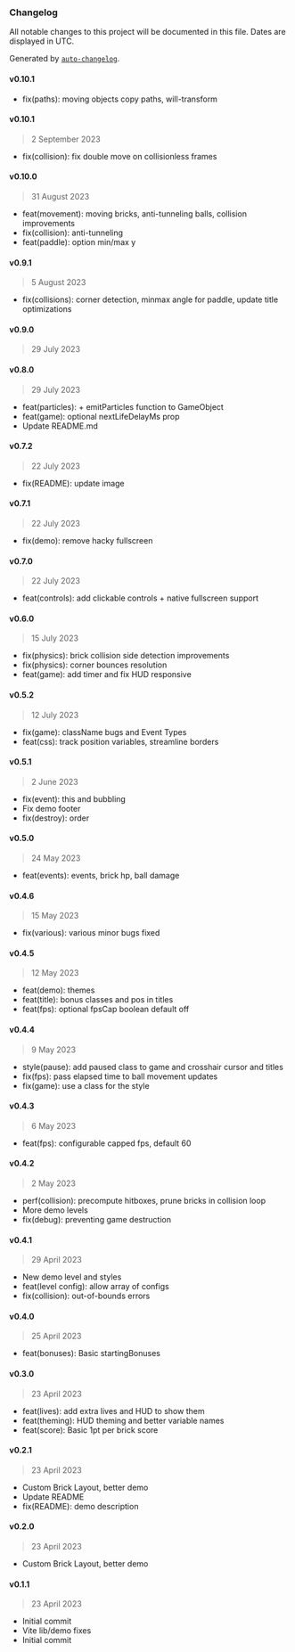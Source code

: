### Changelog

All notable changes to this project will be documented in this file. Dates are displayed in UTC.

Generated by [`auto-changelog`](https://github.com/CookPete/auto-changelog).

#### v0.10.1

- fix(paths): moving objects copy paths, will-transform

#### v0.10.1

> 2 September 2023

- fix(collision): fix double move on collisionless frames

#### v0.10.0

> 31 August 2023

- feat(movement): moving bricks, anti-tunneling balls, collision improvements
- fix(collision): anti-tunneling
- feat(paddle): option min/max y

#### v0.9.1

> 5 August 2023

- fix(collisions): corner detection, minmax angle for paddle, update title optimizations

#### v0.9.0

> 29 July 2023

#### v0.8.0

> 29 July 2023

- feat(particles): + emitParticles function to GameObject
- feat(game): optional nextLifeDelayMs prop
- Update README.md

#### v0.7.2

> 22 July 2023

- fix(README): update image

#### v0.7.1

> 22 July 2023

- fix(demo): remove hacky fullscreen

#### v0.7.0

> 22 July 2023

- feat(controls): add clickable controls + native fullscreen support

#### v0.6.0

> 15 July 2023

- fix(physics): brick collision side detection improvements
- fix(physics): corner bounces resolution
- feat(game): add timer and fix HUD responsive

#### v0.5.2

> 12 July 2023

- fix(game): className bugs and Event Types
- feat(css): track position variables, streamline borders

#### v0.5.1

> 2 June 2023

- fix(event): this and bubbling
- Fix demo footer
- fix(destroy): order

#### v0.5.0

> 24 May 2023

- feat(events): events, brick hp, ball damage

#### v0.4.6

> 15 May 2023

- fix(various): various minor bugs fixed

#### v0.4.5

> 12 May 2023

- feat(demo): themes
- feat(title): bonus classes and pos in titles
- feat(fps): optional fpsCap boolean default off

#### v0.4.4

> 9 May 2023

- style(pause): add paused class to game and crosshair cursor and titles
- fix(fps): pass elapsed time to ball movement updates
- fix(game): use a class for the style

#### v0.4.3

> 6 May 2023

- feat(fps): configurable capped fps, default 60

#### v0.4.2

> 2 May 2023

- perf(collision): precompute hitboxes, prune bricks in collision loop
- More demo levels
- fix(debug): preventing game destruction

#### v0.4.1

> 29 April 2023

- New demo level and styles
- feat(level config): allow array of configs
- fix(collision): out-of-bounds errors

#### v0.4.0

> 25 April 2023

- feat(bonuses): Basic startingBonuses

#### v0.3.0

> 23 April 2023

- feat(lives): add extra lives and HUD to show them
- feat(theming): HUD theming and better variable names
- feat(score): Basic 1pt per brick score

#### v0.2.1

> 23 April 2023

- Custom Brick Layout, better demo
- Update README
- fix(README): demo description

#### v0.2.0

> 23 April 2023

- Custom Brick Layout, better demo

#### v0.1.1

> 23 April 2023

- Initial commit
- Vite lib/demo fixes
- Initial commit

